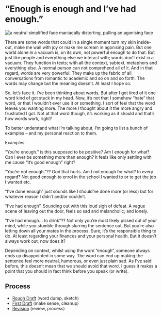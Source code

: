 # “Enough is enough and I’ve had enough.”

![a neutral simplified face maniacally distorting, pulling an agonising face](https://github.com/shallowgator/english-for-designers/assets/149425864/6244bb12-0173-4e92-b092-b9416ed85a0ewidth="48")


  There are some words that could in a single moment turn my skin inside-out, make me wail with joy or make me scream in agonising pain. But one world alone in a vacuum is, on its own, not powerful enough to do that. But just like people and everything else we interact with; words don’t exist in a vacuum. They function in texts; with all the context, subtext, metaphors and everything else. A normal person can not comprehend all of it. And in that regard, words are very powerful. They make up the fabric of all conversations from romantic to academic and so on and so forth. The words may change but the meaning doesn’t. At least I hope so.

  So, let’s face it. I’ve been thinking about words. But after I got tired of it one word kind of got stuck in my head. Now, it’s not that I somehow “hate” that word, or that I wouldn’t ever use it or something. I sort of feel that the word leaves you wanting more. The more I thought about it the more angry and frustrated I got. Not at that word though, it’s working as it should and that’s how words work, right?

To better understand what I’m talking about, I’m going to list a bunch of examples – and my personal reaction to them.

  Examples: 

“You’re enough.” is this supposed to be positive? Am I enough for what? Can I ever be something more than enough? It feels like only settling with me cause “it’s good enough” right?

“You’re not enough.”?? God that hurts. Am I not enough for what? In every regard? Not good enough to enrol in the school I wanted to or to get the job I wanted etc.

“I’ve done enough” just sounds like I should’ve done more (or less) but for whatever reason I didn’t and/or couldn’t.

“I’ve had enough”. Sounding out with this loud sigh of defeat. A vague scene of leaving out the door, feels so sad and melancholic; and lonely.

“I’ve had enough... to drink”?? Not only you’re most likely pissed out of your mind, while you stumble through slurring the sentence out. But you’re also letting down all your mates in the process. Sure, it’s the responsible thing to do. At least regarding your finances and your personal health. But it doesn’t always work out, now does it?

  Depending on context, whilst using the word “enough”, someone always ends up disappointed in some way. The word can end up making the sentence feel more neutral, humorous, or even just plain sad. As I’ve said before, this doesn’t mean that we should avoid that word. I guess it makes a point that you should in fact think before you speak (or write).

## Process

- [Rough Draft](rough-draft.md) (word dump, sketch)
- [First Draft](first-draft.md) (make sense, cleanup)
- [Revision](revision.md) (review, process)
